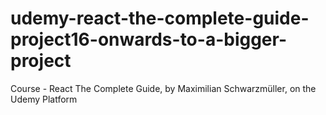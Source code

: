 # udemy-react-the-complete-guide-project16-onwards-to-a-bigger-project
Course - React The Complete Guide, by Maximilian Schwarzmüller, on the Udemy Platform
